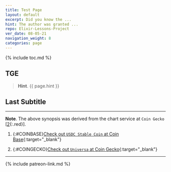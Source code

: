 ```yaml
---
title: Test Page
layout: default
excerpt: Did you know the ... 
hint: The author was granted ...
repo: Elixir-Lessons-Project
ver_date: 08-05-21
navigation_weight: 8
categories: page
---
```

{% include toc.md %}

## TGE

> **Hint**. {{ page.hint }}

## Last Subtitle

***

**Note**. The above synopsis was derived from the chart service at `Coin Gecko` [[2](#COINGECKO){:.red}].

1. {:#COINBASE}[Check out `USDC Stable Coin` at Coin Base](https://www.coinbase.com/join/weber_wdx){:target="_blank"}

2. {:#COINGECKO}[Check out `Universa` at Coin Gecko](https://www.coingecko.com/coins/universa){:target="_blank"}

***

{% include patreon-link.md %}
